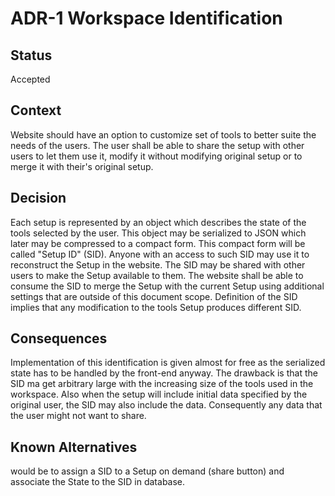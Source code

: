 # ADR-1 Workspace Identification

## Status
Accepted

## Context
Website should have an option to customize set of tools to better suite the needs of the users. The user shall be able to share the setup
with other users to let them use it, modify it without modifying original setup or to merge it with their's original setup.

## Decision
Each setup is represented by an object which describes the state of the tools selected by the user. This object may be serialized to JSON which
later may be compressed to a compact form. This compact form will be called "Setup ID" (SID). Anyone with an access to such SID may use it to
reconstruct the Setup in the website. The SID may be shared with other users to make the Setup available to them. The website shall be able to
consume the SID to merge the Setup with the current Setup using additional settings that are outside of this document scope. Definition of the
SID implies that any modification to the tools Setup produces different SID.

## Consequences
Implementation of this identification is given almost for free as the serialized state has to be handled by the front-end anyway.
The drawback is that the SID ma get arbitrary large with the increasing size of the tools used in the workspace.
Also when the setup will include initial data specified by the original user, the SID may also include the data. Consequently any data that the user
might not want to share.

## Known Alternatives
would be to assign a SID to a Setup on demand (share button) and associate the State to the SID in database.
